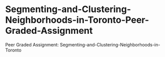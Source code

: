 # Segmenting-and-Clustering-Neighborhoods-in-Toronto-Peer-Graded-Assignment
Peer Graded Assignment: Segmenting-and-Clustering-Neighborhoods-in-Toronto
